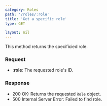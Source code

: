 ```yaml
---
category: Roles
path: '/roles/:role'
title: 'Get a specific role'
type: GET

layout: nil
---
```


This method returns the specificied role.

### Request
* **:role**: The requested role's ID.

### Response

* 200 OK: Returns the requested `Role` object.
* 500 Internal Server Error: Failed to find role.
